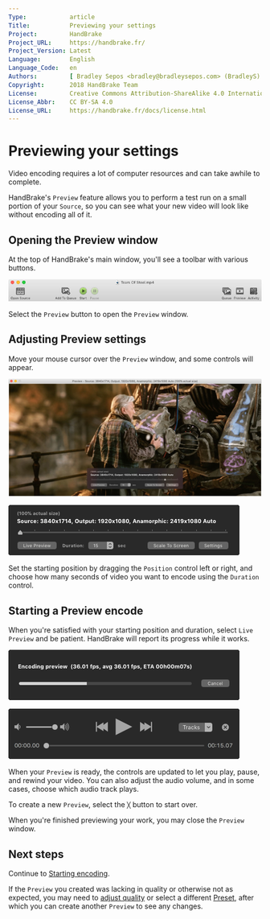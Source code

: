 ```yaml
---
Type:            article
Title:           Previewing your settings
Project:         HandBrake
Project_URL:     https://handbrake.fr/
Project_Version: Latest
Language:        English
Language_Code:   en
Authors:         [ Bradley Sepos <bradley@bradleysepos.com> (BradleyS) ]
Copyright:       2018 HandBrake Team
License:         Creative Commons Attribution-ShareAlike 4.0 International
License_Abbr:    CC BY-SA 4.0
License_URL:     https://handbrake.fr/docs/license.html
---
```


Previewing your settings
========================

Video encoding requires a lot of computer resources and can take awhile to complete.

HandBrake's `Preview` feature allows you to perform a test run on a small portion of your `Source`, so you can see what your new video will look like without encoding all of it.

## Opening the Preview window

At the top of HandBrake's main window, you'll see a toolbar with various buttons.

<!-- .system-macos -->

![Main window toolbar](../../images/mac/toolbar-1.1.0.png "The Toolbar provides easy access to HandBrake's most common functions.")

<!-- /.system-macos -->

Select the `Preview` button to open the `Preview` window.

## Adjusting Preview settings

Move your mouse cursor over the `Preview` window, and some controls will appear.

<!-- .system-macos -->

![Preview window](../../images/mac/preview-window-1.1.0.jpg "HandBrake's Preview feature lets you test your settings on a small portion of your Source.")

![Preview controls](../../images/mac/preview-controls-1.1.0.png "You can set the starting position and duration of your Preview.")

<!-- /.system-macos -->

Set the starting position by dragging the `Position` control left or right, and choose how many seconds of video you want to encode using the `Duration` control.

## Starting a Preview encode

When you're satisfied with your starting position and duration, select `Live Preview` and be patient. HandBrake will report its progress while it works.

<!-- .system-macos -->

![Preview progress indicator](../../images/mac/preview-progress-1.1.0.png "HandBrake will report its progress while encoding your Preview.")

![Preview playback controls](../../images/mac/preview-controls-playback-1.1.0.png "Playback controls allow you to interact with your Preview when it's ready.")

<!-- /.system-macos -->

When your `Preview` is ready, the controls are updated to let you play, pause, and rewind your video. You can also adjust the audio volume, and in some cases, choose which audio track plays.

<!-- .system-macos -->

To create a new `Preview`, select the `╳` button to start over.

<!-- /.system-macos -->

When you're finished previewing your work, you may close the `Preview` window.

<!-- .continue -->

## Next steps

<!-- .success -->

Continue to [Starting encoding](start-encoding.html).

<!-- /.success -->
<!-- .fail -->

If the `Preview` you created was lacking in quality or otherwise not as expected, you may need to [adjust quality](adjust-quality.html) or select a different [Preset](select-preset.html), after which you can create another `Preview` to see any changes.

<!-- /.fail -->

<!-- /.continue -->

